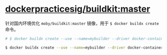 # [dockerpracticesig/buildkit:master](https://github.com/moby/buildkit/releases)

针对国内环境优化 `moby/buildkit:master` 镜像，用于 `$ docker buildx create` 命令。

```bash
# $ docker buildx create --use --name=mybuilder --driver docker-container

$ docker buildx create --use --name=mybuilder --driver docker-container --driver-opt image=dockerpracticesig/buildkit:master
```
